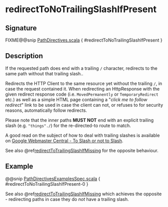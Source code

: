 <a id="redirecttonotrailingslashifpresent"></a>
# redirectToNoTrailingSlashIfPresent

## Signature

FIXME@@snip [PathDirectives.scala](../../../../../../../../../akka-http/src/main/scala/akka/http/scaladsl/server/directives/PathDirectives.scala) { #redirectToNoTrailingSlashIfPresent }

## Description

If the requested path does end with a trailing `/` character,
redirects to the same path without that trailing slash..

Redirects the HTTP Client to the same resource yet without the trailing `/`, in case the request contained it.
When redirecting an HttpResponse with the given redirect response code (i.e. `MovedPermanently` or `TemporaryRedirect`
etc.) as well as a simple HTML page containing a "*click me to follow redirect*" link to be used in case the client can not,
or refuses to for security reasons, automatically follow redirects.

Please note that the inner paths **MUST NOT** end with an explicit trailing slash (e.g. `"things"./`)
for the re-directed-to route to match.

A good read on the subject of how to deal with trailing slashes is available on [Google Webmaster Central - To Slash or not to Slash](http://googlewebmastercentral.blogspot.de/2010/04/to-slash-or-not-to-slash.html).

See also @ref[redirectToTrailingSlashIfMissing](redirectToTrailingSlashIfMissing.md#redirecttotrailingslashifmissing) for the opposite behaviour.

## Example

@@snip [PathDirectivesExamplesSpec.scala](../../../../../../../test/scala/docs/http/scaladsl/server/directives/PathDirectivesExamplesSpec.scala) { #redirectToNoTrailingSlashIfPresent-0 }

See also @ref[redirectToTrailingSlashIfMissing](redirectToTrailingSlashIfMissing.md#redirecttotrailingslashifmissing) which achieves the opposite - redirecting paths in case they do *not* have a trailing slash.